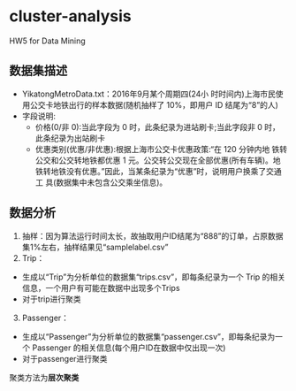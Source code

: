 # cluster-analysis
HW5 for Data Mining


## 数据集描述
- YikatongMetroData.txt：2016年9月某个周期四(24小 时时间内)上海市民使用公交卡地铁出行的样本数据(随机抽样了 10%，即用户 ID 结尾为“8”的人)
- 字段说明:  
  - 价格(0/非 0):当此字段为 0 时，此条纪录为进站刷卡;当此字段非 0 时， 此条纪录为出站刷卡
  - 优惠类别(优惠/非优惠):根据上海市公交卡优惠政策:“在 120 分钟内地 铁转公交和公交转地铁都优惠 1 元。公交转公交现在全部优惠(所有车辆)。地 铁转地铁没有优惠。”因此，当某条纪录为“优惠”时，说明用户换乘了交通工 具(数据集中未包含公交乘坐信息)。
  
## 数据分析
1. 抽样：因为算法运行时间太长，故抽取用户ID结尾为“888”的订单，占原数据集1%左右，抽样结果见“samplelabel.csv”
2. Trip：
  - 生成以“Trip”为分析单位的数据集“trips.csv”，即每条纪录为一个 Trip 的相关信息，一个用户有可能在数据中出现多个Trips
  - 对于trip进行聚类
3. Passenger：
  - 生成以“Passenger”为分析单位的数据集“passenger.csv”，即每条纪录为一个 Passenger 的相关信息(每个用户ID在数据中仅出现一次)
  - 对于passenger进行聚类

聚类方法为**层次聚类**
